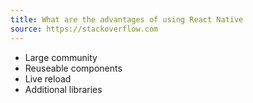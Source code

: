 ```yaml
---
title: What are the advantages of using React Native
source: https://stackoverflow.com
---
```


- Large community
- Reuseable components
- Live reload
- Additional libraries
